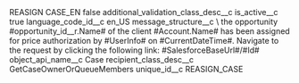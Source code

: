 <?xml version="1.0" encoding="UTF-8"?>
<CustomMetadata xmlns="http://soap.sforce.com/2006/04/metadata" xmlns:xsi="http://www.w3.org/2001/XMLSchema-instance" xmlns:xsd="http://www.w3.org/2001/XMLSchema">
    <label>REASIGN CASE_EN</label>
    <protected>false</protected>
    <values>
        <field>additional_validation_class_desc__c</field>
        <value xsi:nil="true"/>
    </values>
    <values>
        <field>is_active__c</field>
        <value xsi:type="xsd:boolean">true</value>
    </values>
    <values>
        <field>language_code_id__c</field>
        <value xsi:type="xsd:string">en_US</value>
    </values>
    <values>
        <field>message_structure__c</field>
        <value xsi:type="xsd:string">\ the opportunity #opportunity_id__r.Name# of the client #Account.Name# has been assigned for price authorization by #UserInfo# on #CurrentDateTime#. Navigate to the request by clicking the following link: #SalesforceBaseUrl#/#Id#</value>
    </values>
    <values>
        <field>object_api_name__c</field>
        <value xsi:type="xsd:string">Case</value>
    </values>
    <values>
        <field>recipient_class_desc__c</field>
        <value xsi:type="xsd:string">GetCaseOwnerOrQueueMembers</value>
    </values>
    <values>
        <field>unique_id__c</field>
        <value xsi:type="xsd:string">REASIGN_CASE</value>
    </values>
</CustomMetadata>

